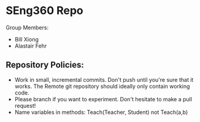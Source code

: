 SEng360 Repo
======
Group Members:
* Bill Xiong
* Alastair Fehr

Repository Policies:
---------
* Work in small, incremental commits. Don't push until you're sure that it works. The Remote git repository should ideally only contain working code.
* Please branch if you want to experiment. Don't hesitate to make a pull request!
* Name variables in methods: Teach(Teacher, Student) not Teach(a,b)
